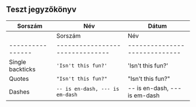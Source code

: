 ## Teszt jegyzőkönyv



| Sorszám                  |    Név                   |  Dátum                            |
|----------------|-------------------------------|-----------------------------|
|                |Sorszám                          |Név                         |
|----------------|-------------------------------|-----------------------------|
|Single backticks|`'Isn't this fun?'`            |'Isn't this fun?'            |
|Quotes          |`"Isn't this fun?"`            |"Isn't this fun?"            |
|Dashes          |`-- is en-dash, --- is em-dash`|-- is en-dash, --- is em-dash|
